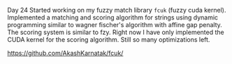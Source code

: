 Day 24
Started working on my fuzzy match library `fcuk` (fuzzy cuda kernel). Implemented a matching and scoring algorithm for strings using dynamic programming similar to wagner fischer's algorithm with affine gap penalty. The scoring system is similar to fzy. Right now I have only implemented the CUDA kernel for the scoring algorithm. Still so many optimizations left.

https://github.com/AkashKarnatak/fcuk/
